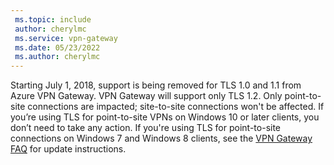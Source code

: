 ```yaml
---
 ms.topic: include
 author: cherylmc
 ms.service: vpn-gateway
 ms.date: 05/23/2022
 ms.author: cherylmc
---
```

Starting July 1, 2018, support is being removed for TLS 1.0 and 1.1 from Azure VPN Gateway. VPN Gateway will support only TLS 1.2. Only point-to-site connections are impacted; site-to-site connections won't be affected. If you’re using TLS for point-to-site VPNs on Windows 10 or later clients, you don’t need to take any action. If you're using TLS for point-to-site connections on Windows 7 and Windows 8 clients, see the [VPN Gateway FAQ](../articles/vpn-gateway/vpn-gateway-vpn-faq.md#P2S) for update instructions.